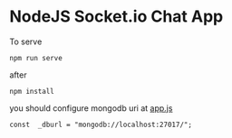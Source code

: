 # NodeJS Socket.io Chat App

To serve 

    npm run serve

after 

    npm install


you should configure mongodb uri at [app.js](https://github.com/Harunyldz/nodejsChat/blob/581f2befdfae770bd07ae8be38ea57d3cd86b484/app.js#L7) 

    const  _dburl = "mongodb://localhost:27017/";
